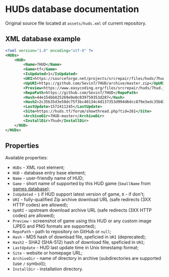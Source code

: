 # HUDs database documentation

Original source file located at `assets/huds.xml` of current repository.

## XML database example

```xml
<?xml version="1.0" encoding="utf-8" ?>
<HUDs>
    <HUD>
        <Name>7HUD</Name>
        <Game>tf</Game>
        <IsUpdated>1</IsUpdated>
        <URI>https://sourceforge.net/projects/srcrepair/files/huds/7hud/7hud_28903d1b.zip</URI>
        <UpURI>https://github.com/Sevin7/7HUD/archive/master.zip</UpURI>
        <Preview>https://www.easycoding.org/files/srcrepair/huds/7hud.jpg</Preview>
        <RepoPath>https://github.com/Sevin7/7HUD</RepoPath>
        <Hash>44e154bb825269e9e0c039759353d287</Hash>
        <Hash2>2c35b35d3e58dc75f3bc40134c4d137353d994d6dcc879e3edc35b837cbe2ae91cda0b2f698741fda17111a4543b7a002534b609de720e5125655d5b23e65217</Hash2>
        <LastUpdate>1572411245</LastUpdate>
        <Site>https://huds.tf/forum/showthread.php?tid=261</Site>
        <ArchiveDir>7HUD-master</ArchiveDir>
        <InstallDir>7hud</InstallDir>
    </HUD>
</HUDs>
```

## Properties

Available properties:

  * `HUDs` - XML root element;
  * `HUD` - database entry base element;
  * `Name` - user-friendly name of HUD;
  * `Game` - short name of supported by this HUD game (`SmallName` from [games database](games-database.md));
  * `IsUpdated` - `1` if HUD support latest version of game, `0` - if don't;
  * `URI` - fully-qualified Zip archive download URL (safe redirects (3XX HTTP codes) are allowed);
  * `UpURI` - upstream download archive URL (safe redirects (3XX HTTP codes) are allowed);
  * `Preview` - screenshot of game using this HUD or any custom image (JPEG and PNG formats are supported);
  * `RepoPath` - path to repository on GitHub or `null`;
  * `Hash` - MD5 hash of download file, speficied in `URI` (deprecated);
  * `Hash2` - SHA2 (SHA-512) hash of download file, speficied in `URI`;
  * `LastUpdate` - HUD last update time in Unix timestamp format;
  * `Site` - website or homepage URL;
  * `ArchiveDir` - name of directory in archive (subdirectories are supported (use `/` symbol));
  * `InstallDir` - installation directory.
